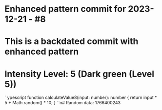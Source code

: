 ﻿# Enhanced pattern commit for 2023-12-21 - #8
# This is a backdated commit with enhanced pattern
# Intensity Level: 5 (Dark green (Level 5))
`	ypescript
function calculateValue8(input: number): number {
    return input * 5 + Math.random() * 10;
}
``n# Random data: 1766400243

